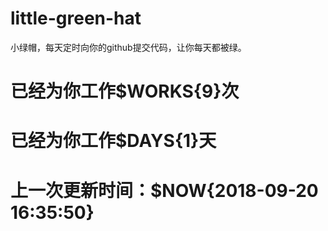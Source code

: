 # little-green-hat
小绿帽，每天定时向你的github提交代码，让你每天都被绿。

# 已经为你工作$WORKS{9}次
# 已经为你工作$DAYS{1}天
# 上一次更新时间：$NOW{2018-09-20 16:35:50}
